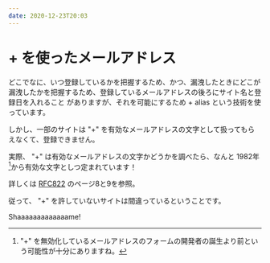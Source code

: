 ```yaml
---
date: 2020-12-23T20:03
---
```


# + を使ったメールアドレス

どこでなに、いつ登録しているかを把握するため、かつ、漏洩したときにどこが漏洩したかを把握するため、登録しているメールアドレスの後ろにサイト名と登録日を入れること
がありますが、それを可能にするため + alias という技術を使っています。

しかし、一部のサイトは "+" を有効なメールアドレスの文字として扱ってもらえなくて、登録できません。

実際、 "+" は有効なメールアドレスの文字かどうかを調べたら、なんと 1982年[^1]から有効な文字としつ定まれています！

詳しくは [RFC822](https://tools.ietf.org/html/rfc822) のページ8と9を参照。

従って、 "+" を許していないサイトは間違っているということです。

Shaaaaaaaaaaaaame!


[^1]: "+" を無効化しているメールアドレスのフォームの開発者の誕生より前という可能性が十分にありますね。

